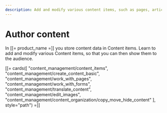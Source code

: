 ```yaml
---
description: Add and modify various content items, such as pages, articles, forms, or media.
---
```


# Author content

In [[= product_name =]] you store content data in Content items. Learn to add and modify various Content items, so that you can then show them to the audience.

[[= cards([
    "content_management/content_items",
    "content_management/create_content_basic",
    "content_management/work_with_pages",
    "content_management/work_with_forms",
    "content_management/translate_content",
    "content_management/edit_images",
    "content_management/content_organization/copy_move_hide_content"
], style="path") =]]
